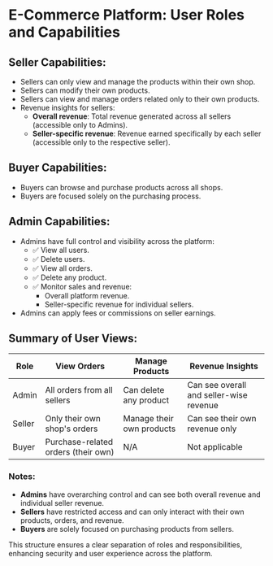 # E-Commerce Platform: User Roles and Capabilities

## Seller Capabilities:
- Sellers can only view and manage the products within their own shop.
- Sellers can modify their own products.
- Sellers can view and manage orders related only to their own products.
- Revenue insights for sellers:
  - **Overall revenue**: Total revenue generated across all sellers (accessible only to Admins).
  - **Seller-specific revenue**: Revenue earned specifically by each seller (accessible only to the respective seller).

## Buyer Capabilities:
- Buyers can browse and purchase products across all shops.
- Buyers are focused solely on the purchasing process.

## Admin Capabilities:
- Admins have full control and visibility across the platform:
  - ✅ View all users.
  - ✅ Delete users.
  - ✅ View all orders.
  - ✅ Delete any product.
  - ✅ Monitor sales and revenue:
    - Overall platform revenue.
    - Seller-specific revenue for individual sellers.
- Admins can apply fees or commissions on seller earnings.

## Summary of User Views:

| Role   | View Orders                         | Manage Products          | Revenue Insights                      |
|--------|-------------------------------------|--------------------------|---------------------------------------|
| Admin  | All orders from all sellers         | Can delete any product   | Can see overall and seller-wise revenue |
| Seller | Only their own shop's orders        | Manage their own products | Can see their own revenue only         |
| Buyer  | Purchase-related orders (their own) | N/A                      | Not applicable                         |

### Notes:
- **Admins** have overarching control and can see both overall revenue and individual seller revenue.
- **Sellers** have restricted access and can only interact with their own products, orders, and revenue.
- **Buyers** are solely focused on purchasing products from sellers.

This structure ensures a clear separation of roles and responsibilities, enhancing security and user experience across the platform.
